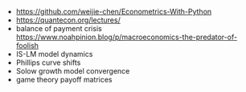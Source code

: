 * https://github.com/weijie-chen/Econometrics-With-Python
* https://quantecon.org/lectures/
* balance of payment crisis https://www.noahpinion.blog/p/macroeconomics-the-predator-of-foolish
* IS-LM model dynamics
* Phillips curve shifts
* Solow growth model convergence
* game theory payoff matrices
